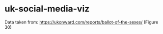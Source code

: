 # uk-social-media-viz
Data taken from: https://ukonward.com/reports/ballot-of-the-sexes/ (Figure 30)

